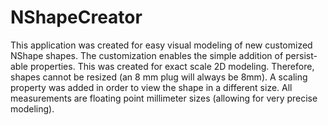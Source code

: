 # NShapeCreator
This application was created for easy visual modeling of new customized NShape shapes. The customization enables the simple addition of persist-able properties.
This was created for exact scale 2D modeling. Therefore, shapes cannot be resized (an 8 mm plug will always be 8mm). A scaling property was added in order to view the shape in a different size. 
All measurements are floating point millimeter sizes (allowing for very precise modeling).
